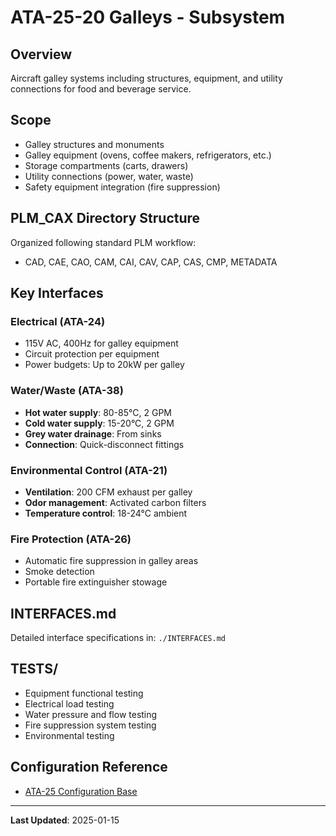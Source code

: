 # ATA-25-20 Galleys - Subsystem

## Overview

Aircraft galley systems including structures, equipment, and utility connections for food and beverage service.

## Scope

- Galley structures and monuments
- Galley equipment (ovens, coffee makers, refrigerators, etc.)
- Storage compartments (carts, drawers)
- Utility connections (power, water, waste)
- Safety equipment integration (fire suppression)

## PLM_CAX Directory Structure

Organized following standard PLM workflow:
- CAD, CAE, CAO, CAM, CAI, CAV, CAP, CAS, CMP, METADATA

## Key Interfaces

### Electrical (ATA-24)
- 115V AC, 400Hz for galley equipment
- Circuit protection per equipment
- Power budgets: Up to 20kW per galley

### Water/Waste (ATA-38)
- **Hot water supply**: 80-85°C, 2 GPM
- **Cold water supply**: 15-20°C, 2 GPM
- **Grey water drainage**: From sinks
- **Connection**: Quick-disconnect fittings

### Environmental Control (ATA-21)
- **Ventilation**: 200 CFM exhaust per galley
- **Odor management**: Activated carbon filters
- **Temperature control**: 18-24°C ambient

### Fire Protection (ATA-26)
- Automatic fire suppression in galley areas
- Smoke detection
- Portable fire extinguisher stowage

## INTERFACES.md

Detailed interface specifications in: `./INTERFACES.md`

## TESTS/

- Equipment functional testing
- Electrical load testing
- Water pressure and flow testing
- Fire suppression system testing
- Environmental testing

## Configuration Reference

- [ATA-25 Configuration Base](../../../../../CONFIGURATION_BASE/ATA-25_EQUIPMENT_FURNISHINGS/)

---

**Last Updated**: 2025-01-15
